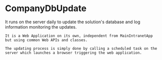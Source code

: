 # CompanyDbUpdate
It runs on the server daily to update the solution's database and log information monitoring the updates.

    It is a Web Application on its own, independent from MainIntranetApp but using common Web APIs and classes. 

    The updating process is simply done by calling a scheduled task on the server which launches a browser triggering the web application.

